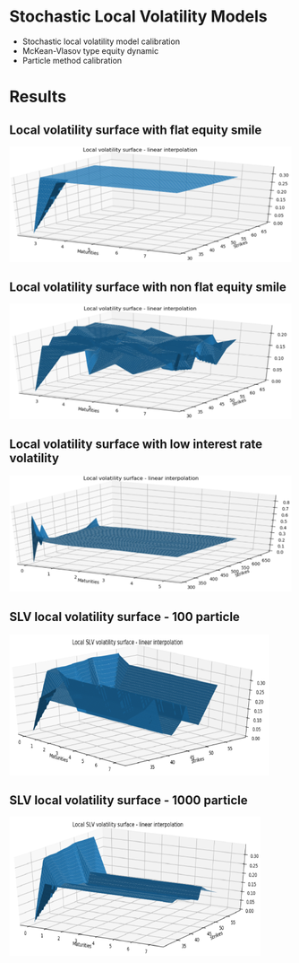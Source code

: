 # Stochastic Local Volatility Models
- Stochastic local volatility model calibration
- McKean-Vlasov type equity dynamic
- Particle method calibration

# Results
## Local volatility surface with flat equity smile
![Clustering layer results](Results/LocalVolatilityWithflatequitysmile.png)

## Local volatility surface with non flat equity smile
![Clustering layer results](Results/LocalVolatilityWithnonflatequitysmile.png)

## Local volatility surface with low interest rate volatility 
![Clustering layer results](Results/LocalVolatilityWithflatequitysmileLowratevol.png)

## SLV local volatility surface - 100 particle
![Clustering layer results](Results/SLVLocalvol100particle.png)

## SLV local volatility surface - 1000 particle
![Clustering layer results](Results/SLVLocalvol1000particle.png)
